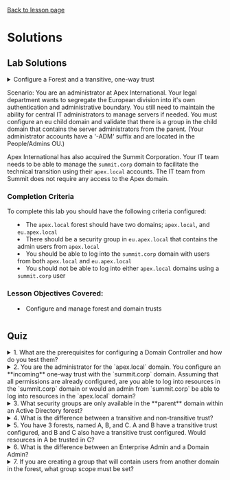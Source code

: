 [Back to lesson page](README.md)

# Solutions
## Lab Solutions

<details><summary>Configure a Forest and a transitive, one-way trust

Scenario: You are an administrator at Apex International. Your legal department wants to segregate the European division into it's own authentication and administrative boundary. You still need to maintain the ability for central IT administrators to manage servers if needed. You must configure an eu child domain and validate that there is a group in the child domain that contains the server administrators from the parent. (Your administrator accounts have a '-ADM' suffix and are located in the People/Admins OU.)

Apex International has also acquired the Summit Corporation. Your IT team needs to be able to manage the `summit.corp` domain to facilitate the technical transition using their `apex.local` accounts. The IT team from Summit does not require any access to the Apex domain.

### Completion Criteria
To complete this lab you should have the following criteria configured:
- The `apex.local` forest should have two domains; `apex.local`, and `eu.apex.local`
- There should be a security group in `eu.apex.local` that contains the admin users from `apex.local`
- You should be able to log into the `summit.corp` domain with users from both `apex.local` and `eu.apex.local`
- You should not be able to log into either `apex.local` domains using a `summit.corp` user

### Lesson Objectives Covered:
- Configure and manage forest and domain trusts
</summary>

## Solution

### Create the child domain
- Connect to EUDC1 (10.0.0.6) and configure DNS to point to APEXDC1 (10.0.0.4)
- Install the AD DS role and promote it to a Domain Controller
    - Choose 'Add a new domain to an existing forest'
    - Parent Domain: apex.local
    - Child Domain: eu
- Create a Universal Security group in `eu.apex.local`
- Add members to the group, click the **location** button and select the `apex.local` domain, add the -ADM users from the People/Admins OU

### Create the one-way trust
- From the apexdc1.apex.local server:
    - Open the DNS console and create a Conditional Forwarder for `summit.corp` to 10.0.0.8
- From the summitdc.summit.corp server:
    - Open the DNS console and create a Conditional Forwarder for `apex.local` to 10.0.0.4
- From the apexdc1.apex.local server:
    - Open Active Directory Domains and Trusts
    - Right click the apex.local domain and click the Trusts tab
    - Create a new **incoming** trust, specify the summit.corp domain
    - Choose a transitive trust, you can choose either forest trust or selective authentication

- Test the trust by connecting to `summit.corp`, open AD Users and Computers and modify the Administrators group under the Built-In OU. Add any apex.local user. Once the user has been added, log off and attempt to log back into summitdc.summit.corp using the apex user you configured.
    - If you chose selective authentication when configuring the trust, you also need to adjust the security permissions on the DC and add the apex user with "authenticate user" permissions.
</details>

## Quiz

<details><summary>1. What are the prerequisites for configuring a Domain Controller and how do you test them?</summary>
You must have Network Connectivity (successfully ping IP address), and DNS resolution (successfully ping the DNS name).</details>

<details><summary>2. You are the administrator for the `apex.local` domain. You configure an **incoming** one-way trust with the `summit.corp` domain. Assuming that all permissions are already configured, are you able to log into resources in the `summit.corp` domain or would an admin from `summit.corp` be able to log into resources in the `apex.local` domain?</summary>
If you are on `apex.local` and you configure an Incoming, One-Way trust from `summit.corp`, you would be able to log into `summit.corp` resources with your apex credentials.</details>

<details><summary>3. What security groups are only available in the **parent** domain within an Active Directory forest?</summary>
The Enterprise Admin groups and the Schema Admins group.</details>

<details><summary>4. What is the difference between a transitive and non-transitive trust?</summary>
A transitive trust allows authentication from any domain within the trusted forest. A non-transitive trust would require that explicit trusts are defined for each domain, regardless of whether they are in the same forest.</details>

<details><summary>5. You have 3 forests, named A, B, and C. A and B have a transitive trust configured, and B and C also have a transitive trust configured. Would resources in A be trusted in C?</summary>
No, transitive trusts only extend to forest members. It would not extend the trust to additional trusted forests.</details>

<details><summary>6. What is the difference between an Enterprise Admin and a Domain Admin?</summary>
An Enterprise Admin has administrator rights over all the domains within a forest. Domain Admins are limited to a single domain.</details>

<details><summary>7. If you are creating a group that will contain users from another domain in the forest, what group scope must be set?</summary>
A group scope must be set to Universal to allow adding members from another domain in the forest.</details>